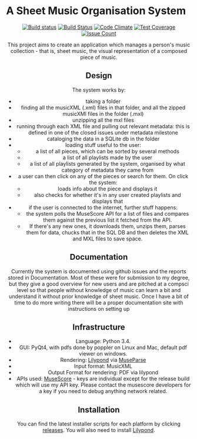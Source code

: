 # A Sheet Music Organisation System

<center>

[![Build status](https://ci.appveyor.com/api/projects/status/rsbqltbvo57povqh?svg=true)](https://ci.appveyor.com/project/Godley/music-library) [![Build Status](https://travis-ci.org/Godley/Music-Library.svg?branch=master)](https://travis-ci.org/Godley/Music-Library) 
[![Code Climate](https://codeclimate.com/github/Godley/Music-Library/badges/gpa.svg)](https://codeclimate.com/github/Godley/Music-Library) [![Test Coverage](https://codeclimate.com/github/Godley/Music-Library/badges/coverage.svg)](https://codeclimate.com/github/Godley/Music-Library/coverage) [![Issue Count](https://codeclimate.com/github/Godley/Music-Library/badges/issue_count.svg)](https://codeclimate.com/github/Godley/Music-Library)

This project aims to create an application which manages a person's music collection - that is, sheet music, the visual
representation of a composed piece of music.
## Design
The system works by:
- taking a folder
- finding all the musicXML (.xml) files in that folder, and all the zipped musicXMl files in the folder (.mxl)
- unzipping all the mxl files
- running through each XML file and pulling out relevant metadata: this is defined in one of the closed issues under metadata milestone
- cataloging the data in a SQLite db in the folder
- loading stuff useful to the user:
  - a list of all pieces, which can be sorted by several methods
  - a list of all playlists made by the user
  - a list of all playlists generated by the system, organised by what category of metadata they came from
- a user can then click on any of the pieces or search for them. On click the system:
  - loads info about the piece and displays it
  - also checks for whether it's in any user created playlists and displays that
- if the user is connected to the internet, further stuff happens:
  - the system polls the MuseScore API for a list of files and compares them against the previous list it fetched from the API. 
  - If there's any new ones, it downloads them, unzips them, parses them for data, chucks that in the SQL DB and then deletes the XML and MXL files to save space.

## Documentation
Currently the system is documented using github issues and the reports stored in Documentation. Most of these were for submission to my degree, but they give a good overview for new users and are pitched at a compsci level so that people without knowledge of music can learn a bit and understand it without prior knowledge of sheet music.
Once I have a bit of time to do more writing there will be a proper documentation site with instructions on setting up

## Infrastructure
- Language: Python 3.4.
- GUI: PyQt4, with pdfs done by poppler on Linux and Mac, default pdf viewer on windows.
- Rendering: [Lilypond](http://lilypond.org) via [MuseParse](http://github.com/godley/MuseParse)
- Input format: MusicXML
- Output Format for rendering: PDF via lilypond
- APIs used: [MuseScore](http://musescore.com) - keys are individual except for the release build which will use my API key. Please contact the musescore developers for a key if you need to debug anything network related.

## Installation
You can find the latest installer scripts for each platform by clicking [releases](https://github.com/Godley/Music-Library/releases). You will also need to install [Lilypond](http://lilypond.org).
